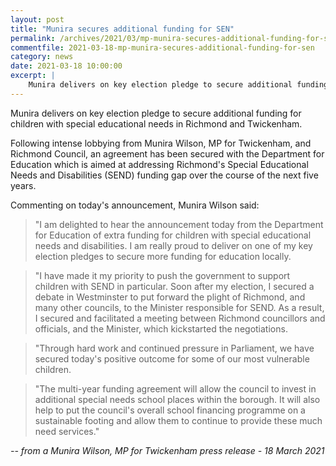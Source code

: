 ```yaml
---
layout: post
title: "Munira secures additional funding for SEN"
permalink: /archives/2021/03/mp-munira-secures-additional-funding-for-sen.html
commentfile: 2021-03-18-mp-munira-secures-additional-funding-for-sen
category: news
date: 2021-03-18 10:00:00
excerpt: |
    Munira delivers on key election pledge to secure additional funding for children with special educational needs in Richmond and Twickenham.
---
```


Munira delivers on key election pledge to secure additional funding for children with special educational needs in Richmond and Twickenham.

Following intense lobbying from Munira Wilson, MP for Twickenham, and Richmond Council, an agreement has been secured with the Department for Education which is aimed at addressing Richmond's Special Educational Needs and Disabilities (SEND) funding gap over the course of the next five years.

Commenting on today's announcement, Munira Wilson said:

> "I am delighted to hear the announcement today from the Department for Education of extra funding for children with special educational needs and disabilities. I am really proud to deliver on one of my key election pledges to secure more funding for education locally.

> "I have made it my priority to push the government to support children with SEND in particular. Soon after my election, I secured a debate in Westminster to put forward the plight of Richmond, and many other councils, to the Minister responsible for SEND. As a result, I secured and facilitated a meeting between Richmond councillors and officials, and the Minister, which kickstarted the negotiations.

> "Through hard work and continued pressure in Parliament, we have secured today's positive outcome for some of our most vulnerable children.

> "The multi-year funding agreement will allow the council to invest in additional special needs school places within the borough. It will also help to put the council's overall school financing programme on a sustainable footing and allow them to continue to provide these much need services."


<cite>-- from a Munira Wilson, MP for Twickenham press release - 18 March 2021</cite>
